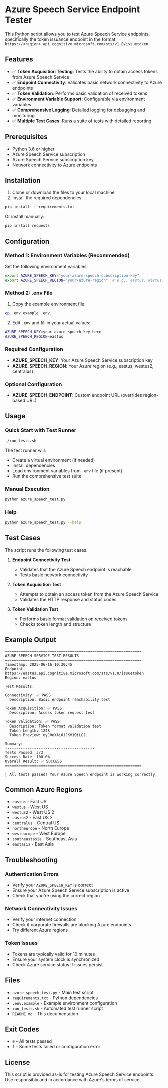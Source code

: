 # Azure Speech Service Endpoint Tester

This Python script allows you to test Azure Speech Service endpoints, specifically the token issuance endpoint in the format: `https://<region>.api.cognitive.microsoft.com/sts/v1.0/issuetoken`

## Features

- ✅ **Token Acquisition Testing**: Tests the ability to obtain access tokens from Azure Speech Service
- ✅ **Endpoint Connectivity**: Validates basic network connectivity to Azure endpoints
- ✅ **Token Validation**: Performs basic validation of received tokens
- ✅ **Environment Variable Support**: Configurable via environment variables
- ✅ **Comprehensive Logging**: Detailed logging for debugging and monitoring
- ✅ **Multiple Test Cases**: Runs a suite of tests with detailed reporting

## Prerequisites

- Python 3.6 or higher
- Azure Speech Service subscription
- Azure Speech Service subscription key
- Network connectivity to Azure endpoints

## Installation

1. Clone or download the files to your local machine
2. Install the required dependencies:

```bash
pip install -r requirements.txt
```

Or install manually:
```bash
pip install requests
```

## Configuration

### Method 1: Environment Variables (Recommended)

Set the following environment variables:

```bash
export AZURE_SPEECH_KEY="your-azure-speech-subscription-key"
export AZURE_SPEECH_REGION="your-azure-region"  # e.g., eastus, westus2
```

### Method 2: .env File

1. Copy the example environment file:
```bash
cp .env.example .env
```

2. Edit `.env` and fill in your actual values:
```bash
AZURE_SPEECH_KEY=your-azure-speech-key-here
AZURE_SPEECH_REGION=eastus
```

### Required Configuration

- **AZURE_SPEECH_KEY**: Your Azure Speech Service subscription key
- **AZURE_SPEECH_REGION**: Your Azure region (e.g., eastus, westus2, centralus)

### Optional Configuration

- **AZURE_SPEECH_ENDPOINT**: Custom endpoint URL (overrides region-based URL)

## Usage

### Quick Start with Test Runner

```bash
./run_tests.sh
```

The test runner will:
- Create a virtual environment (if needed)
- Install dependencies
- Load environment variables from `.env` file (if present)
- Run the comprehensive test suite

### Manual Execution

```bash
python azure_speech_test.py
```

### Help

```bash
python azure_speech_test.py --help
```

## Test Cases

The script runs the following test cases:

1. **Endpoint Connectivity Test**
   - Validates that the Azure Speech endpoint is reachable
   - Tests basic network connectivity

2. **Token Acquisition Test**
   - Attempts to obtain an access token from the Azure Speech Service
   - Validates the HTTP response and status codes

3. **Token Validation Test**
   - Performs basic format validation on received tokens
   - Checks token length and structure

## Example Output

```
=============================================================
AZURE SPEECH SERVICE TEST RESULTS
=============================================================
Timestamp: 2025-06-16 10:30:45
Endpoint: https://eastus.api.cognitive.microsoft.com/sts/v1.0/issuetoken
Region: eastus

Test Results:
----------------------------------------
Connectivity: ✅ PASS
  Description: Basic endpoint reachability test

Token Acquisition: ✅ PASS
  Description: Access token request test

Token Validation: ✅ PASS
  Description: Token format validation test
  Token Length: 1248
  Token Preview: eyJ0eXAiOiJKV1QiLCJ...

Summary:
----------------------------------------
Tests Passed: 3/3
Success Rate: 100.0%
Overall Result: ✅ SUCCESS
=============================================================

🎉 All tests passed! Your Azure Speech endpoint is working correctly.
```

## Common Azure Regions

- `eastus` - East US
- `westus` - West US
- `westus2` - West US 2
- `eastus2` - East US 2
- `centralus` - Central US
- `northeurope` - North Europe
- `westeurope` - West Europe
- `southeastasia` - Southeast Asia
- `eastasia` - East Asia

## Troubleshooting

### Authentication Errors
- Verify your `AZURE_SPEECH_KEY` is correct
- Ensure your Azure Speech Service subscription is active
- Check that you're using the correct region

### Network Connectivity Issues
- Verify your internet connection
- Check if corporate firewalls are blocking Azure endpoints
- Try different Azure regions

### Token Issues
- Tokens are typically valid for 10 minutes
- Ensure your system clock is synchronized
- Check Azure service status if issues persist

## Files

- `azure_speech_test.py` - Main test script
- `requirements.txt` - Python dependencies
- `.env.example` - Example environment configuration
- `run_tests.sh` - Automated test runner script
- `README.md` - This documentation

## Exit Codes

- `0` - All tests passed
- `1` - Some tests failed or configuration error

## License

This script is provided as-is for testing Azure Speech Service endpoints. Use responsibly and in accordance with Azure's terms of service.
